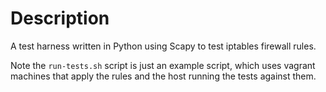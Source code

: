 # Description

A test harness written in Python using Scapy to test iptables firewall rules.

Note the `run-tests.sh` script is just an example script, which uses vagrant machines that apply the rules
and the host running the tests against them.
